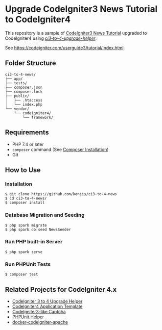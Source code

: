 # Upgrade CodeIgniter3 News Tutorial to CodeIgniter4

This repository is a sample of [CodeIgniter3 News Tutorial](https://github.com/kenjis/ci3-news) upgraded to CodeIgniter4 using *[ci3-to-4-upgrade-helper](https://github.com/kenjis/ci3-to-4-upgrade-helper)*.

See <https://codeigniter.com/userguide3/tutorial/index.html>.

## Folder Structure

```
ci3-to-4-news/
├── app/
├── tests/
├── composer.json
├── composer.lock
├── public/
│   ├── .htaccess
│   └── index.php
└── vendor/
    └── codeigniter4/
        └── framework/
```

## Requirements

- PHP 7.4 or later
- `composer` command (See [Composer Installation](https://getcomposer.org/doc/00-intro.md#installation-linux-unix-macos))
- Git

## How to Use

### Installation

```
$ git clone https://github.com/kenjis/ci3-to-4-news
$ cd ci3-to-4-news/
$ composer install
```

### Database Migration and Seeding

```
$ php spark migrate
$ php spark db:seed NewsSeeder
```

### Run PHP built-in Server

```
$ php spark serve
```

### Run PHPUnit Tests

```
$ composer test
```

## Related Projects for CodeIgniter 4.x

- [CodeIgniter 3 to 4 Upgrade Helper](https://github.com/kenjis/ci3-to-4-upgrade-helper)
- [CodeIgniter4 Application Template](https://github.com/kenjis/ci4-app-template)
- [CodeIgniter3-like Captcha](https://github.com/kenjis/ci3-like-captcha)
- [PHPUnit Helper](https://github.com/kenjis/phpunit-helper)
- [docker-codeigniter-apache](https://github.com/kenjis/docker-codeigniter-apache)
